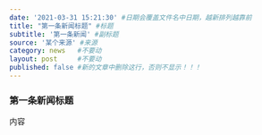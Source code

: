 ```yaml
---
date: '2021-03-31 15:21:30' #日期会覆盖文件名中日期，越新排列越靠前
title: "第一条新闻标题" #标题
subtitle: '第一条新闻' #副标题
source: '某个来源' #来源
category: news   #不要动
layout: post     #不要动
published: false #新的文章中删除这行，否则不显示！！！
---
```


### 第一条新闻标题

内容
